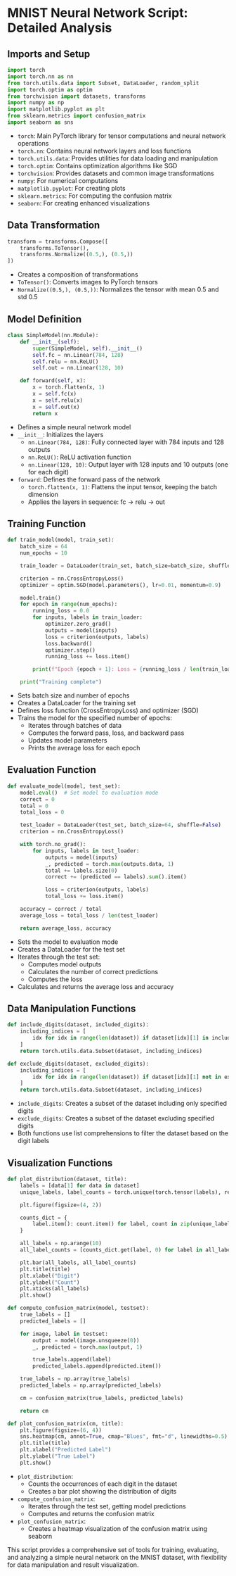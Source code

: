 # MNIST Neural Network Script: Detailed Analysis

## Imports and Setup

```python
import torch
import torch.nn as nn
from torch.utils.data import Subset, DataLoader, random_split
import torch.optim as optim
from torchvision import datasets, transforms
import numpy as np
import matplotlib.pyplot as plt
from sklearn.metrics import confusion_matrix
import seaborn as sns
```

- `torch`: Main PyTorch library for tensor computations and neural network operations
- `torch.nn`: Contains neural network layers and loss functions
- `torch.utils.data`: Provides utilities for data loading and manipulation
- `torch.optim`: Contains optimization algorithms like SGD
- `torchvision`: Provides datasets and common image transformations
- `numpy`: For numerical computations
- `matplotlib.pyplot`: For creating plots
- `sklearn.metrics`: For computing the confusion matrix
- `seaborn`: For creating enhanced visualizations

## Data Transformation

```python
transform = transforms.Compose([
    transforms.ToTensor(),
    transforms.Normalize((0.5,), (0.5,))
])
```

- Creates a composition of transformations
- `ToTensor()`: Converts images to PyTorch tensors
- `Normalize((0.5,), (0.5,))`: Normalizes the tensor with mean 0.5 and std 0.5

## Model Definition

```python
class SimpleModel(nn.Module):
    def __init__(self):
        super(SimpleModel, self).__init__()
        self.fc = nn.Linear(784, 128)
        self.relu = nn.ReLU()
        self.out = nn.Linear(128, 10)

    def forward(self, x):
        x = torch.flatten(x, 1)
        x = self.fc(x)
        x = self.relu(x)
        x = self.out(x)
        return x
```

- Defines a simple neural network model
- `__init__`: Initializes the layers
  - `nn.Linear(784, 128)`: Fully connected layer with 784 inputs and 128 outputs
  - `nn.ReLU()`: ReLU activation function
  - `nn.Linear(128, 10)`: Output layer with 128 inputs and 10 outputs (one for each digit)
- `forward`: Defines the forward pass of the network
  - `torch.flatten(x, 1)`: Flattens the input tensor, keeping the batch dimension
  - Applies the layers in sequence: fc -> relu -> out

## Training Function

```python
def train_model(model, train_set):
    batch_size = 64
    num_epochs = 10

    train_loader = DataLoader(train_set, batch_size=batch_size, shuffle=True)

    criterion = nn.CrossEntropyLoss()
    optimizer = optim.SGD(model.parameters(), lr=0.01, momentum=0.9)

    model.train()
    for epoch in range(num_epochs):
        running_loss = 0.0
        for inputs, labels in train_loader:
            optimizer.zero_grad()
            outputs = model(inputs)
            loss = criterion(outputs, labels)
            loss.backward()
            optimizer.step()
            running_loss += loss.item()

        print(f"Epoch {epoch + 1}: Loss = {running_loss / len(train_loader)}")

    print("Training complete")
```

- Sets batch size and number of epochs
- Creates a DataLoader for the training set
- Defines loss function (CrossEntropyLoss) and optimizer (SGD)
- Trains the model for the specified number of epochs:
  - Iterates through batches of data
  - Computes the forward pass, loss, and backward pass
  - Updates model parameters
  - Prints the average loss for each epoch

## Evaluation Function

```python
def evaluate_model(model, test_set):
    model.eval()  # Set model to evaluation mode
    correct = 0
    total = 0
    total_loss = 0

    test_loader = DataLoader(test_set, batch_size=64, shuffle=False)
    criterion = nn.CrossEntropyLoss()

    with torch.no_grad():
        for inputs, labels in test_loader:
            outputs = model(inputs)
            _, predicted = torch.max(outputs.data, 1)
            total += labels.size(0)
            correct += (predicted == labels).sum().item()

            loss = criterion(outputs, labels)
            total_loss += loss.item()

    accuracy = correct / total
    average_loss = total_loss / len(test_loader)

    return average_loss, accuracy
```

- Sets the model to evaluation mode
- Creates a DataLoader for the test set
- Iterates through the test set:
  - Computes model outputs
  - Calculates the number of correct predictions
  - Computes the loss
- Calculates and returns the average loss and accuracy

## Data Manipulation Functions

```python
def include_digits(dataset, included_digits):
    including_indices = [
        idx for idx in range(len(dataset)) if dataset[idx][1] in included_digits
    ]
    return torch.utils.data.Subset(dataset, including_indices)

def exclude_digits(dataset, excluded_digits):
    including_indices = [
        idx for idx in range(len(dataset)) if dataset[idx][1] not in excluded_digits
    ]
    return torch.utils.data.Subset(dataset, including_indices)
```

- `include_digits`: Creates a subset of the dataset including only specified digits
- `exclude_digits`: Creates a subset of the dataset excluding specified digits
- Both functions use list comprehensions to filter the dataset based on the digit labels

## Visualization Functions

```python
def plot_distribution(dataset, title):
    labels = [data[1] for data in dataset]
    unique_labels, label_counts = torch.unique(torch.tensor(labels), return_counts=True)

    plt.figure(figsize=(4, 2))

    counts_dict = {
        label.item(): count.item() for label, count in zip(unique_labels, label_counts)
    }

    all_labels = np.arange(10)
    all_label_counts = [counts_dict.get(label, 0) for label in all_labels]

    plt.bar(all_labels, all_label_counts)
    plt.title(title)
    plt.xlabel("Digit")
    plt.ylabel("Count")
    plt.xticks(all_labels)
    plt.show()

def compute_confusion_matrix(model, testset):
    true_labels = []
    predicted_labels = []

    for image, label in testset:
        output = model(image.unsqueeze(0))
        _, predicted = torch.max(output, 1)

        true_labels.append(label)
        predicted_labels.append(predicted.item())

    true_labels = np.array(true_labels)
    predicted_labels = np.array(predicted_labels)

    cm = confusion_matrix(true_labels, predicted_labels)

    return cm

def plot_confusion_matrix(cm, title):
    plt.figure(figsize=(6, 4))
    sns.heatmap(cm, annot=True, cmap="Blues", fmt="d", linewidths=0.5)
    plt.title(title)
    plt.xlabel("Predicted Label")
    plt.ylabel("True Label")
    plt.show()
```

- `plot_distribution`: 
  - Counts the occurrences of each digit in the dataset
  - Creates a bar plot showing the distribution of digits
- `compute_confusion_matrix`:
  - Iterates through the test set, getting model predictions
  - Computes and returns the confusion matrix
- `plot_confusion_matrix`:
  - Creates a heatmap visualization of the confusion matrix using seaborn

This script provides a comprehensive set of tools for training, evaluating, and analyzing a simple neural network on the MNIST dataset, with flexibility for data manipulation and result visualization.
